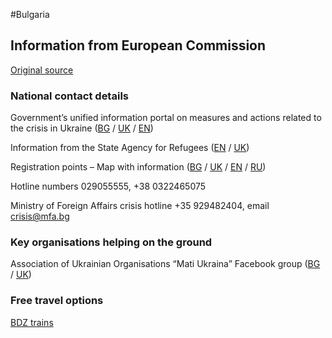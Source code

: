#Bulgaria

## Information from European Commission

[Original source ](https://ec.europa.eu/info/strategy/priorities-2019-2024/stronger-europe-world/eu-solidarity-ukraine/eu-assistance-ukraine/information-people-fleeing-war-ukraine)

### National contact details

Government’s unified information portal on measures and actions related to the crisis in Ukraine ([BG](https://www.gov.bg/bg/ukraine) / [UK](https://www.gov.bg/ua/ukraine) / [EN](https://ukraine.gov.bg/))

Information from the State Agency for Refugees ([EN](https://www.aref.government.bg/bg/node/504) / [UK](https://www.aref.government.bg/sites/default/files/uploads/docs/2022-03/%D0%86%D0%BD%D1%84%D0%BE%D1%80%D0%BC%D0%B0%D1%86%D1%96%D1%8F%20%D0%B4%D0%BB%D1%8F%20%D0%B3%D1%80%D0%BE%D0%BC%D0%B0%D0%B4%D1%8F%D0%BD%20%D0%A3%D0%BA%D1%80%D0%B0%D1%97%D0%BD%D0%B8.pdf))

Registration points – Map with information ([BG](https://ukraine.gov.bg/bg/issuance-of-temporary-protection/) / [UK](https://ukraine.gov.bg/ua/issuance-of-temporary-protection/) / [EN](https://ukraine.gov.bg/issuance-of-temporary-protection/#map) / [RU](https://ukraine.gov.bg/ru/issuance-of-temporary-protection/))

Hotline numbers 029055555, +38 0322465075

Ministry of Foreign Affairs crisis hotline +35 929482404, email crisis@mfa.bg

### Key organisations helping on the ground

Association of Ukrainian Organisations “Mati Ukraina” Facebook group ([BG](https://www.facebook.com/groups/338927668246444) / [UK](https://www.facebook.com/groups/338927668246444))

### Free travel options

[BDZ trains](https://www.bdz.bg/bg/a/bdzh-shche-osiguryava-bezplaten-prevoz-na-pristigashchi-ot-ukrayna-grazhdani-na-teritoriyata-na-blgariya)